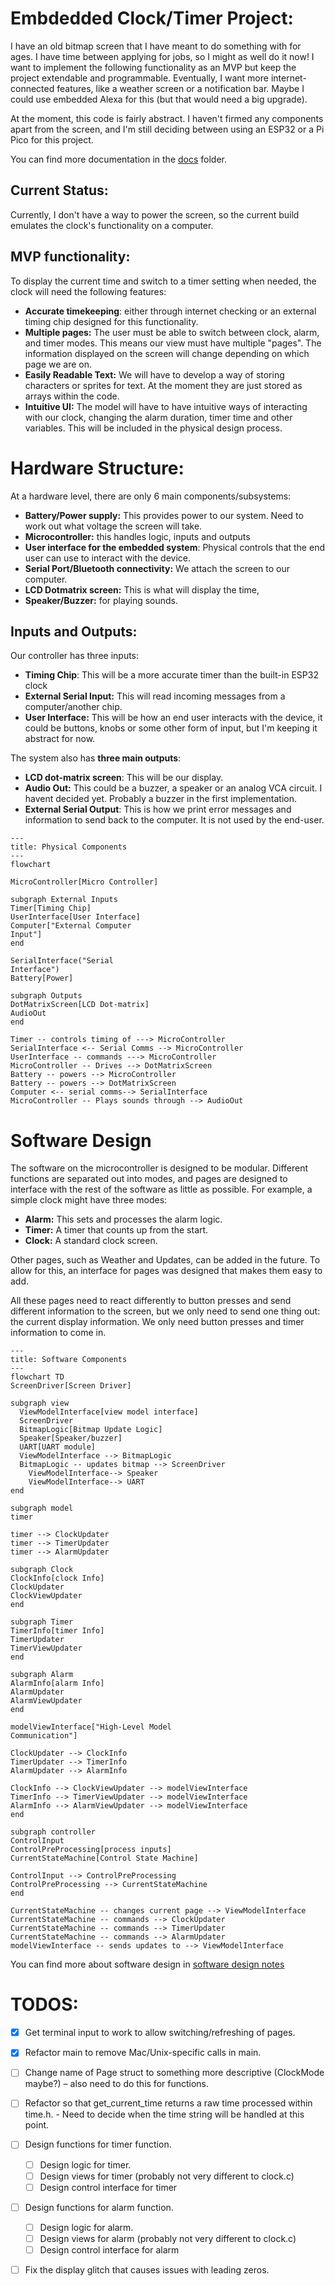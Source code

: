 # Embdedded Clock/Timer Project:

I have an old bitmap screen that I have meant to do something with for ages. I have time between applying for jobs, so I might as well do it now! I want to implement the following functionality as an MVP but keep the project extendable and programmable. Eventually, I want more internet-connected features, like a weather screen or a notification bar. Maybe I could use embedded Alexa for this (but that would need a big upgrade).

At the moment, this code is fairly abstract. I haven't firmed any components apart from the screen, and I'm still deciding between using an ESP32 or a Pi Pico for this project.

You can find more documentation in the [docs](docs) folder.

## Current Status:

Currently, I don't have a way to power the screen, so the current build emulates the clock's functionality on a computer. 

## MVP functionality: 
To display the current time and switch to a timer setting when needed, the clock will need the following features:

- **Accurate timekeeping**: either through internet checking or an external timing chip designed for this functionality.
- **Multiple pages:** The user must be able to switch between clock, alarm, and timer modes. This means our view must have multiple "pages". The information displayed on the screen will change depending on which page we are on.
- **Easily Readable Text:** We will have to develop a way of storing characters or sprites for text. At the moment they are just stored as arrays within the code.
- **Intuitive UI:** The model will have to have intuitive ways of interacting with our clock, changing the alarm duration, timer time and other variables. This will be included in the physical design process.

# Hardware Structure:

At a hardware level, there are only 6 main components/subsystems:

- **Battery/Power supply:** This provides power to our system. Need to work out what voltage the screen will take.
- **Microcontroller:** this handles logic, inputs and outputs
- **User interface for the embedded system**: Physical controls that the end user can use to interact with the device.
- **Serial Port/Bluetooth connectivity:** We attach the screen to our computer.
- **LCD Dotmatrix screen:** This is what will display the time, 
- **Speaker/Buzzer:** for playing sounds.

## Inputs and Outputs:

Our controller has three inputs: 

- **Timing Chip**: This will be a more accurate timer than the built-in ESP32 clock
- **External Serial Input:** This will read incoming messages from a computer/another chip.
- **User Interface:** This will be how an end user interacts with the device, it could be buttons, knobs or some other form of input, but I'm keeping it abstract for now.

The system also has **three main outputs**:

- **LCD dot-matrix screen**: This will be our display.
- **Audio Out:** This could be a buzzer, a speaker or an analog VCA circuit. I havent decided yet. Probably a buzzer in the first implementation.
- **External Serial Output**: This is how we print error messages and information to send back to the computer. It is not used by the end-user.

```mermaid
---
title: Physical Components
---
flowchart

MicroController[Micro Controller]

subgraph External Inputs
Timer[Timing Chip]
UserInterface[User Interface]
Computer["External Computer 
Input"]
end

SerialInterface("Serial 
Interface")
Battery[Power]

subgraph Outputs
DotMatrixScreen[LCD Dot-matrix]
AudioOut
end 

Timer -- controls timing of ---> MicroController
SerialInterface <-- Serial Comms --> MicroController
UserInterface -- commands ---> MicroController
MicroController -- Drives --> DotMatrixScreen
Battery -- powers --> MicroController
Battery -- powers --> DotMatrixScreen
Computer <-- serial comms--> SerialInterface
MicroController -- Plays sounds through --> AudioOut

```

# Software Design

The software on the microcontroller is designed to be modular. Different functions are separated out into modes, and pages are designed to interface with the rest of the software as little as possible. For example, a simple clock might have three modes:

- **Alarm:** This sets and processes the alarm logic.
- **Timer:** A timer that counts up from the start.
- **Clock:** A standard clock screen.

Other pages, such as Weather and Updates, can be added in the future. To allow for this, an interface for pages was designed that makes them easy to add. 

All these pages need to react differently to button presses and send different information to the screen, but we only need to send one thing out: the current display information. We only need button presses and timer information to come in.

```mermaid
---
title: Software Components
---
flowchart TD
ScreenDriver[Screen Driver]

subgraph view
  ViewModelInterface[view model interface]
  ScreenDriver
  BitmapLogic[Bitmap Update Logic]
  Speaker[Speaker/buzzer]
  UART[UART module]
  ViewModelInterface --> BitmapLogic
  BitmapLogic -- updates bitmap --> ScreenDriver
	ViewModelInterface--> Speaker
	ViewModelInterface--> UART
end

subgraph model
timer

timer --> ClockUpdater
timer --> TimerUpdater
timer --> AlarmUpdater

subgraph Clock
ClockInfo[clock Info]
ClockUpdater
ClockViewUpdater
end

subgraph Timer
TimerInfo[timer Info]
TimerUpdater
TimerViewUpdater
end

subgraph Alarm
AlarmInfo[alarm Info]
AlarmUpdater
AlarmViewUpdater
end

modelViewInterface["High-Level Model
Communication"]

ClockUpdater --> ClockInfo
TimerUpdater --> TimerInfo
AlarmUpdater --> AlarmInfo

ClockInfo --> ClockViewUpdater --> modelViewInterface
TimerInfo --> TimerViewUpdater --> modelViewInterface
AlarmInfo --> AlarmViewUpdater --> modelViewInterface
end

subgraph controller
ControlInput
ControlPreProcessing[process inputs]
CurrentStateMachine[Control State Machine]

ControlInput --> ControlPreProcessing
ControlPreProcessing --> CurrentStateMachine
end

CurrentStateMachine -- changes current page --> ViewModelInterface
CurrentStateMachine -- commands --> ClockUpdater
CurrentStateMachine -- commands --> TimerUpdater
CurrentStateMachine -- commands --> AlarmUpdater
modelViewInterface -- sends updates to --> ViewModelInterface
```
You can find more about software design in [software design notes](docs/software_notes.md)
# TODOS:

- [x] Get terminal input to work to allow switching/refreshing of pages.

- [x] Refactor main to remove Mac/Unix-specific calls in main.

- [ ] Change name of Page struct to something more descriptive (ClockMode maybe?) – also need to do this for functions.

- [ ] Refactor so that get_current_time returns a raw time processed within time.h. - Need to decide when the time string will be handled at this point.

- [ ] Design functions for timer function.
  - [ ] Design logic for timer.
  - [ ] Design views for timer (probably not very different to clock.c)
  - [ ] Design control interface for timer

- [ ] Design functions for alarm function.
  - [ ] Design logic for alarm.
  - [ ] Design views for alarm (probably not very different to clock.c)
  - [ ] Design control interface for alarm

- [ ] Fix the display glitch that causes issues with leading zeros.

  
